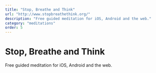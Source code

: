 ```yaml
---
title: "Stop, Breathe and Think"
url: "http://www.stopbreathethink.org/"
description: "Free guided meditation for iOS, Android and the web."
category: "meditations"
order: 5
---
```


# Stop, Breathe and Think

Free guided meditation for iOS, Android and the web.
